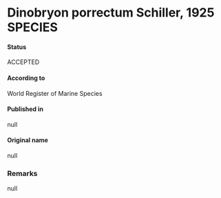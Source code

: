 Dinobryon porrectum Schiller, 1925 SPECIES
=======

#### Status
ACCEPTED

#### According to
World Register of Marine Species

#### Published in
null

#### Original name
null

### Remarks
null